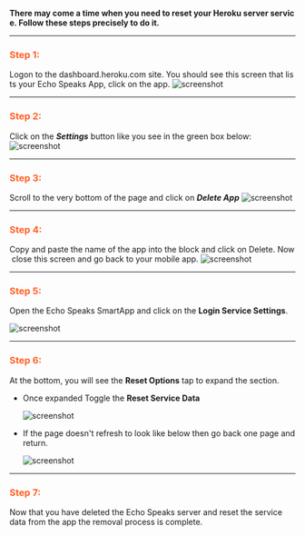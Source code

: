 
**There may come a time when you need to reset your Heroku server service.  Follow these steps precisely to do it.**

---
### <h3 style="color: #FF6025;">Step 1:</h3>
Logon to the dashboard.heroku.com site. You should see this screen that lists your Echo Speaks App, click on the app.
  ![screenshot](img/server_removal_1.jpg)

---
### <h3 style="color: #FF6025;">Step 2:</h3>
Click on the ***Settings*** button like you see in the green box below:
![screenshot](img/server_removal_2.jpg)

---
### <h3 style="color: #FF6025;">Step 3:</h3>
Scroll to the very bottom of the page and click on ***Delete App***
![screenshot](img/server_removal_3.jpg)

---
### <h3 style="color: #FF6025;">Step 4:</h3>
Copy and paste the name of the app into the block and click on Delete. Now close this screen and go back to your mobile app.
![screenshot](img/server_removal_4.jpg)

---
### <h3 style="color: #FF6025;">Step 5:</h3>
Open the Echo Speaks SmartApp and click on the **Login Service Settings**.

![screenshot](img/server_redeploy_5.png)

---
### <h3 style="color: #FF6025;">Step 6:</h3>
At the bottom, you will see the **Reset Options** tap to expand the section.

* Once expanded Toggle the **Reset Service Data**

  ![screenshot](img/server_reset_1.png)

* If the page doesn't refresh to look like below then go back one page and return.

  ![screenshot](img/server_redeploy_6.png)

---
### <h3 style="color: #FF6025;">Step 7:</h3>
Now that you have deleted the Echo Speaks server and reset the service data from the app the removal process is complete.
